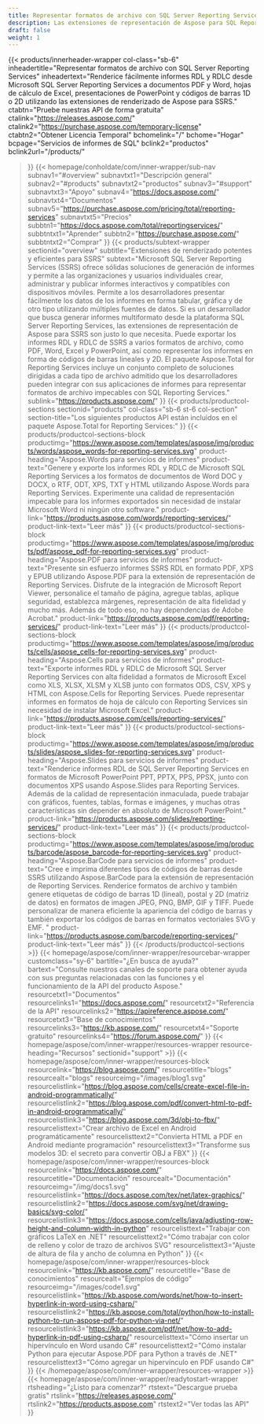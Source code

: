 ```yaml
---
title: Representar formatos de archivo con SQL Server Reporting Services
description: Las extensiones de representación de Aspose para SQL Reporting Services permiten exportar informes RDL y RDLC a formatos PDF, Word, Excel, PowerPoint e imágenes de código de barras.
draft: false
weight: 1
---
```

{{< products/innerheader-wrapper col-class="sb-6"
  inheadertitle="Representar formatos de archivo con SQL Server Reporting Services"
  inheadertext="Renderice fácilmente informes RDL y RDLC desde Microsoft SQL Server Reporting Services a documentos PDF y Word, hojas de cálculo de Excel, presentaciones de PowerPoint y códigos de barras 1D o 2D utilizando las extensiones de renderizado de Aspose para SSRS."
  ctabtn="Pruebe nuestras API de forma gratuita"
  ctalink="https://releases.aspose.com/"
  ctalink2="https://purchase.aspose.com/temporary-license"
  ctabtn2="Obtener Licencia Temporal"
  bchomelink="/"
  bchome="Hogar"
  bcpage="Servicios de informes de SQL"
  bclink2="productos"
  bclink2url="/products/"
  >}}
  {{< homepage/conholdate/com/inner-wrapper/sub-nav 
subnav1="#overview"
subnavtxt1="Descripción general" 
subnav2="#products"
subnavtxt2="productos" 
subnav3="#support"
subnavtxt3="Apoyo" 
subnav4="https://docs.aspose.com/"
subnavtxt4="Documentos" 
subnav5="https://purchase.aspose.com/pricing/total/reporting-services"
subnavtxt5="Precios" 
subbtn1="https://docs.aspose.com/total/reportingservices/"
subbtntxt1="Aprender"
subbtn2="https://purchase.aspose.com/"
subbtntxt2="Comprar"
>}}
   {{< products/subtext-wrapper
   sectionid="overview" 
   subtitle="Extensiones de renderizado potentes y eficientes para SSRS"
   subtext="Microsoft SQL Server Reporting Services (SSRS) ofrece sólidas soluciones de generación de informes y permite a las organizaciones y usuarios individuales crear, administrar y publicar informes interactivos y compatibles con dispositivos móviles. Permite a los desarrolladores presentar fácilmente los datos de los informes en forma tabular, gráfica y de otro tipo utilizando múltiples fuentes de datos. Si es un desarrollador que busca generar informes multiformato desde la plataforma SQL Server Reporting Services, las extensiones de representación de Aspose para SSRS son justo lo que necesita. Puede exportar los informes RDL y RDLC de SSRS a varios formatos de archivo, como PDF, Word, Excel y PowerPoint, así como representar los informes en forma de códigos de barras lineales y 2D. El paquete Aspose.Total for Reporting Services incluye un conjunto completo de soluciones dirigidas a cada tipo de archivo admitido que los desarrolladores pueden integrar con sus aplicaciones de informes para representar formatos de archivo impecables con SQL Reporting Services."
   sublink="https://products.aspose.com/"
   >}} 
{{< products/productcol-sections
sectionid="products" 
col-class="sb-6 st-6 col-section"
section-title="Los siguientes productos API están incluidos en el paquete Aspose.Total for Reporting Services:"
>}}
{{< products/productcol-sections-block
productimg="https://www.aspose.com/templates/aspose/img/products/words/aspose_words-for-reporting-services.svg"
product-heading="Aspose.Words para servicios de informes"
product-text="Genere y exporte los informes RDL y RDLC de Microsoft SQL Reporting Services a los formatos de documentos de Word DOC y DOCX, o RTF, ODT, XPS, TXT y HTML utilizando Aspose.Words para Reporting Services. Experimente una calidad de representación impecable para los informes exportados sin necesidad de instalar Microsoft Word ni ningún otro software."
product-link="https://products.aspose.com/words/reporting-services/"
product-link-text="Leer más"
>}}
{{< products/productcol-sections-block
productimg="https://www.aspose.com/templates/aspose/img/products/pdf/aspose_pdf-for-reporting-services.svg"
product-heading="Aspose.PDF para servicios de informes"
product-text="Presente sin esfuerzo informes SSRS RDL en formato PDF, XPS y EPUB utilizando Aspose.PDF para la extensión de representación de Reporting Services. Disfrute de la integración de Microsoft Report Viewer, personalice el tamaño de página, agregue tablas, aplique seguridad, establezca márgenes, representación de alta fidelidad y mucho más. Además de todo eso, no hay dependencias de Adobe Acrobat."
product-link="https://products.aspose.com/pdf/reporting-services/"
product-link-text="Leer más"
>}}
{{< products/productcol-sections-block
productimg="https://www.aspose.com/templates/aspose/img/products/cells/aspose_cells-for-reporting-services.svg"
product-heading="Aspose.Cells para servicios de informes"
product-text="Exporte informes RDL y RDLC de Microsoft SQL Server Reporting Services con alta fidelidad a formatos de Microsoft Excel como XLS, XLSX, XLSM y XLSB junto con formatos ODS, CSV, XPS y HTML con Aspose.Cells for Reporting Services. Puede representar informes en formatos de hoja de cálculo con Reporting Services sin necesidad de instalar Microsoft Excel."
product-link="https://products.aspose.com/cells/reporting-services/"
product-link-text="Leer más"
>}}
{{< products/productcol-sections-block
productimg="https://www.aspose.com/templates/aspose/img/products/slides/aspose_slides-for-reporting-services.svg"
product-heading="Aspose.Slides para servicios de informes"
product-text="Renderice informes RDL de SQL Server Reporting Services en formatos de Microsoft PowerPoint PPT, PPTX, PPS, PPSX, junto con documentos XPS usando Aspose.Slides para Reporting Services. Además de la calidad de representación inmaculada, puede trabajar con gráficos, fuentes, tablas, formas e imágenes, y muchas otras características sin depender en absoluto de Microsoft PowerPoint."
product-link="https://products.aspose.com/slides/reporting-services/"
product-link-text="Leer más"
>}}
{{< products/productcol-sections-block
productimg="https://www.aspose.com/templates/aspose/img/products/barcode/aspose_barcode-for-reporting-services.svg"
product-heading="Aspose.BarCode para servicios de informes"
product-text="Cree e imprima diferentes tipos de códigos de barras desde SSRS utilizando Aspose.BarCode para la extensión de representación de Reporting Services. Renderice formatos de archivo y también genere etiquetas de código de barras 1D (lineal), postal y 2D (matriz de datos) en formatos de imagen JPEG, PNG, BMP, GIF y TIFF. Puede personalizar de manera eficiente la apariencia del código de barras y también exportar los códigos de barras en formatos vectoriales SVG y EMF. "
product-link="https://products.aspose.com/barcode/reporting-services/"
product-link-text="Leer más"
>}} 
{{< /products/productcol-sections >}}
{{< homepage/aspose/com/inner-wrapper/resourcebar-wrapper
customclass="sy-6"
bartitle="¿En busca de ayuda?"
bartext="Consulte nuestros canales de soporte para obtener ayuda con sus preguntas relacionadas con las funciones y el funcionamiento de la API del producto Aspose."
resourcetxt1="Documentos"
resourcelinks1="https://docs.aspose.com/"
resourcetxt2="Referencia de la API"
resourcelinks2="https://apireference.aspose.com/"
resourcetxt3="Base de conocimientos"
resourcelinks3="https://kb.aspose.com/"
resourcetxt4="Soporte gratuito"
resourcelinks4="https://forum.aspose.com/"
>}}
{{< homepage/aspose/com/inner-wrapper/resources-wrapper
resource-heading="Recursos"
sectionid="support" >}}
{{< homepage/aspose/com/inner-wrapper/resources-block
resourcelink="https://blog.aspose.com/"
resourcetitle="blogs"
resourcealt="blogs"
resourceimg="/images/blog1.svg"
resourcelistlink="https://blog.aspose.com/cells/create-excel-file-in-android-programmatically/"
resourcelistlink2="https://blog.aspose.com/pdf/convert-html-to-pdf-in-android-programmatically/"
resourcelistlink3="https://blog.aspose.com/3d/obj-to-fbx/"
resourcelisttext="Crear archivo de Excel en Android programáticamente"
resourcelisttext2="Convierta HTML a PDF en Android mediante programación"
resourcelisttext3="Transforme sus modelos 3D: el secreto para convertir OBJ a FBX"
>}}
{{< homepage/aspose/com/inner-wrapper/resources-block
resourcelink="https://docs.aspose.com/"
resourcetitle="Documentación"
resourcealt="Documentación"
resourceimg="/img/docs1.svg"
resourcelistlink="https://docs.aspose.com/tex/net/latex-graphics/"
resourcelistlink2="https://docs.aspose.com/svg/net/drawing-basics/svg-color/"
resourcelistlink3="https://docs.aspose.com/cells/java/adjusting-row-height-and-column-width-in-python"
resourcelisttext="Trabajar con gráficos LaTeX en .NET"
resourcelisttext2="Cómo trabajar con color de relleno y color de trazo de archivos SVG"
resourcelisttext3="Ajuste de altura de fila y ancho de columna en Python"
>}}
{{< homepage/aspose/com/inner-wrapper/resources-block
resourcelink="https://kb.aspose.com/"
resourcetitle="Base de conocimientos"
resourcealt="Ejemplos de código"
resourceimg="/images/code1.svg"
resourcelistlink="https://kb.aspose.com/words/net/how-to-insert-hyperlink-in-word-using-csharp/"
resourcelistlink2="https://kb.aspose.com/total/python/how-to-install-python-to-run-aspose-pdf-for-python-via-net/"
resourcelistlink3="https://kb.aspose.com/pdf/net/how-to-add-hyperlink-in-pdf-using-csharp/"
resourcelisttext="Cómo insertar un hipervínculo en Word usando C#"
resourcelisttext2="Cómo instalar Python para ejecutar Aspose.PDF para Python a través de .NET"
resourcelisttext3="Cómo agregar un hipervínculo en PDF usando C#"
>}}
{{< /homepage/aspose/com/inner-wrapper/resources-wrapper >}}
{{< homepage/aspose/com/inner-wrapper/readytostart-wrapper
rtsheading="¿Listo para comenzar?"
rtstext="Descargue prueba gratis"
rtslink="https://releases.aspose.com/"
rtslink2="https://products.aspose.com"
rtstext2="Ver todas las API"
>}}
